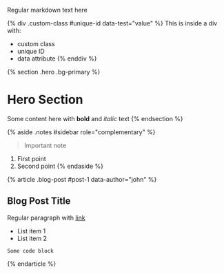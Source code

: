Regular markdown text here

{% div .custom-class #unique-id data-test="value" %}
This is inside a div with:

- custom class
- unique ID
- data attribute
  {% enddiv %}

{% section .hero .bg-primary %}

# Hero Section

Some content here with **bold** and _italic_ text
{% endsection %}

{% aside .notes #sidebar role="complementary" %}

> Important note

1. First point
2. Second point
   {% endaside %}

{% article .blog-post #post-1 data-author="john" %}

## Blog Post Title

Regular paragraph with [link](https://example.com)

- List item 1
- List item 2

```code
Some code block
```

{% endarticle %}
